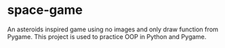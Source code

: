 # space-game

An asteroids inspired game using no images and only draw function from Pygame. This project is used to practice OOP in Python and Pygame.
